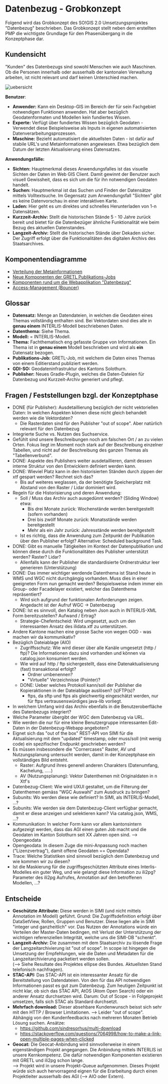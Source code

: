 # Datenbezug - Grobkonzept

Folgend wird das Grobkonzept des SO!GIS 2.0 Umsetzungsprojektes "Datenbezug" beschrieben. Das Grobkonzept stellt
neben dem erstellten PMP die wichtigste Grundlage für den Phasenübergang in die Konzeptphase dar.

## Kundensicht

"Kunden" des Datenbezugs sind sowohl Menschen wie auch Maschinen. Ob die Personen innerhalb oder ausserhalb der 
kantonalen Verwaltung arbeiten, ist nicht relevant und darf keinen Unterschied machen.

![uebersicht](res/overview.png)

**Benutzer**:
* **Anwender:** Kann ein Desktop-GIS im Bereich der für sein Fachgebiet notwendigen Funktionen anwenden. Hat aber bezüglich
  Geodatenformaten und Modellen kein fundiertes Wissen.
* **Experte:** Verfügt über fundiertes Wissen bezüglich Geodaten - Verwendet diese Beispielsweise als Inputs
  in eigenen automatisierten Datenverarbeitungsprozessen.
* **Maschine:** Bezieht automatisiert die aktuellsten Daten - ist dafür auf stabile URL's und Metainformationen 
  angewiesen. Etwa bezüglich dem Datum der letzten Aktualisierung eines Datensatzes.

**Anwendungsfälle:**
* **Sichten:** Hauptmerkmal dieses Anwendungsfalles ist das visuelle Sichten der Daten im Web GIS Client. Damit gewinnt
  der Benutzer auch visuell Gewissheit, dass es sich um die für ihn notwendigen Geodaten handelt.
* **Suchen:** Hauptmerkmal ist das Suchen und Finden der Datensätze mittels Volltextsuche. Im Gegensatz zum Anwendungsfall
  "Sichten" gibt es keine Datenvorschau in einer interaktiven Karte. 
* **Laden:** Hier geht es um direktes und schnelles Herunterladen von 1-n Datensätzen.
* **Kurzzeit-Archiv:** Stellt die historischen Stände 5 - 10 Jahre zurück bereit und bietet für die Datenbezüger ähnliche
  Funktionalität wie beim Bezug des aktuellen Datenstandes.
* **Langzeit-Archiv:** Stellt die historischen Stände über Dekaden sicher. Der Zugriff erfolgt über die Funktionalitäten
  des digitalen Archivs des Staatsarchives.

## Komponentendiagramme
* [Verteilung der Metainformationen](conf.md)
* [Neue Komponenten der GRETL Publikations-Jobs](gretl_pub.md)
* [Komponenten rund um die Webapplikation "Datenbezug"](bezug.md)
* [Access-Management (Bouncer)](bouncer.md)

## Glossar

* **Datensatz:** Menge an Datendateien, in welchen die Geodaten eines Themas vollständig enthalten sind. Bei Vektordaten
  sind dies alle in **genau einem** INTERLIS-Modell beschriebenen Daten.
* **Datenthema:** Siehe Thema.
* **Modell:** = INTERLIS-Modell.
* **Thema:** Fachthematisch eng gefasste Gruppe von Informationen. Ein Thema ist in **genau einem** Modell beschrieben
  und wird als **ein** Datensatz bezogen.
* **Publikations-Job:** GRETL-Job, mit welchem die Daten eines Themas von einem Editierstand publiziert werden.
* **GDI-SO:** Geodateninfrastruktur des Kantons Solothurn.
* **Publisher:** Neues Gradle-Plugin, welches die Daten-Dateien für Datenbezug und 
  Kurzzeit-Archiv generiert und pflegt.

## Fragen / Feststellungen bzgl. der Konzeptphase

* DONE (für Publisher): Ausdetaillierung bezüglich der nicht vektoriellen Daten: In welchen Aspekten können diese nicht gleich behandelt
  werden wie die Vektordaten? 
  * Die Rasterdaten sind für den Publisher "out of scope". Aber natürlich relevant für den Datenbezug
* Integrierte Suche vs. Nutzen des Suchservice.
* Gefühlt sind unsere Beschreibungen noch am falschen Ort / an zu vielen Orten. Fokus liegt im Moment noch stark
  auf der Beschreibung einzelner Tabellen, und nicht auf der Beschreibung des ganzen Themas als "Tabellenverbund".
* DONE: Aspekte des Publishers weiter ausdetaillieren, damit dessen interne Struktur von den Entwicklern definiert werden kann.
* DONE: Wieviel Platz kann in den historisierten Ständen durch zippen der xtf gespart werden? Rechnet sich das?
  * Bis auf weiteres weglassen, da der benötigte Speicherplatz mit Abstand von den Raster / Lidar dominiert wird.
* Regeln für die Historisierung und deren Anwendung: 
  * Soll / Muss das Archiv auch ausgedünnt werden? (Sliding Window) etwa:
    * Bis drei Monate zurück: Wochenstände werden bereitgestellt (sofern vorhanden)
    * Drei bis zwölf Monate zurück: Monatsstände werden bereitgestellt
    * Mehr als ein Jahr zurück: Jahresstände werden bereitgestellt
  * Ist es richtig, dass die Anwendung zum Zeitpunkt der Publikation über den Publisher erfolgt? Alternative: 
  Scheduled background Task.
* DONE: Gibt es manuelle Tätigkeiten im Kontext der Datenpublikation und können diese durch die Funktionalitäten des Publisher
  unterstützt werden? Raster? Lidar?
  * Allenfalls kann der Publisher die standardisierte Ordnerstruktur leer generieren (Unterstützung)
* DONE: Das immer wichtiger werdende Datenthema ist Stand heute in WMS und WGC nicht durchgängig vorhanden. Muss dies in einer
  geeigneten Form nun gemacht werden? Beispielsweise indem immer ein Group- oder Facadelayer existiert, welcher das
  Datenthema repräsentiert?
  * Wird sich aufgrund der funktionalen Anforderungen zeigen. Angedacht ist der Aufruf WGC -> Datenbezug
* DONE: Ist es sinnvoll, den Katalog neben Json auch in INTERLIS-XML Form bereitzustellen? Aufwand / Ertrag?
  *  Strategie-Chefentscheid: Wird umgesetzt, auch um den interessanten Ansatz des ilidata.xtf zu unterstützen. 
* Andere Kantone machen eine grosse Sache von wegen OGD - was machen wir da kommunikativ?
* Bezüglich Dateiablage (AIO)
  * Zugriffsschutz: Wie wird dieser über alle Kanäle umgesetzt (http / ftp)? Die Informationen dazu sind vorhanden und
    können via catalog.json konsumiert werden.
  * Wie wird auf http / ftp sichergestellt, dass eine Datenaktualisierung (fast) transaktional erfolgt?
    * Ordner umbenennen?
    * "Virtuelle" Verzeichnisse (Pointer)?
  * DONE: Ueber welches Protokoll kann/soll der Publisher die Kopieraktionen in der Dateiablage auslösen? (s)FTP(s)?
    * ftps, da sftp und ftps als gleichwertig eingeschätzt werden, nur für ftps vertrausenswürdiges java-lib vorliegt.
* In welchem Umfang wird das Archiv ebenfalls in die Benutzeroberfläche des Datenbezugs integriert?
* Welche Parameter übergibt der WGC dem Datenbezug via URL.
* Wie werden die nur für eine kleine Benutzergruppe interessanten Edit-Daten in der Datenbezug-Webapp angeboten?
* Eignet sich das "out of the box" REST-API von SIMI für die Aktualisierung mit dem "updated" timestamp, oder 
  muss/soll (mit wenig code) ein spezifischer Endpunkt geschrieben werden?
* Es müssen insbesondere die "Cornercases" Raster, AV und Nutzungsplanung untersucht werden, damit in der Konzeptphase
  ein vollständiges Bild entsteht.
  * Raster: Aufgrund ihres generell anderen Charakters (Datenumfang, Kachelung, .....)
  * AV (Nutzungsplanung): Vektor Datenthemen mit Originaldaten in n Xtf's
* Datenbezug-Client: Wie wird UXUI gestaltet, um die Filterung der Datenthemen gemäss "WGC Auswahl" zum Ausdruck zu bringen?
* Subunits: Wo werden diese wie definiert? In SIMI, als INTERLIS-Modell, ...? 
* Subunits: Wie werden sie dem Datenbezug-Client verfügbar gemacht, damit er diese anzeigen und selektieren kann? Via catalog.json, WMS, ...?
* Kommunikation: In welcher Form kann vor allem kantonsintern aufgezeigt werden, dass das AGI einen guten Job macht und die 
  Geodaten im Kanton Solothurn seit XX Jahren open sind. --> Opengeodata
* Opengeodata: In diesem Zuge die mini-Anpassung noch machen ("Lizenzvertrag"), damit offene Geodaten == Opendata?
* Trace: Welche Statistiken sind sinnvoll bezüglich dem Datenbezug und wie kommen wir zu diesen?
* Ist die Maskierung für die zugriffsgeschützten Attribute eines Interlis-Modelles ein guter Weg, und wie gelangt diese
  Information zu ili2pg? Parameter des ili2pg Aufrufes, Annotation auf den betroffenen Modellen, ...?

  
## Entscheide

* **Geschützte Attribute:** Diese werden in SIMI (und nicht mittels Annotation im Modell) geführt. Grund: Die 
  Zugriffsdefinition erfolgt über DataSetView, Rollen, Gruppen und Benutzer. Diese liegen alle in SIMI "integer und ganzheitlich" vor.
  Das Nutzen der Annotations würde ein Verteilen der Master-Daten bedingen, mit Verlust der Unterstützung der 
  wichtigen referenziellen Integrität, welche uns die SIMI-DB "schenkt".  
* **Langzeit-Archiv:** Die zusammen mit dem Staatsarchiv zu lösende Frage der Langzeitarchivierung ist "out of scope".
  In scope ist hingegen die Umsetzung der Empfehlungen, wie die Daten und Metadaten für die Langzeitarchivierung
  packetiert werden sollen.    
  (--> Siehe Resultate des Projektes ellipse des Bundes. Aktuellsten Stand telefonisch nachfragen).
* **STAC-API:** Das STAC-API ist ein interessanter Ansatz für die Bereitstellung von Datendateien. Von den für das API
  notwendigen Informationen passt es gut zum Datenbezug. Zum heutigen Zeitpunkt ist nicht klar, ob sich das STAC API,
  AtOS (Atom Open Search) oder ein anderer Ansatz durchsetzen wird. Darum: Out of Scope - in Folgeprojekt umsetzen, 
  falls sich STAC als Standard durchsetzt.
* **Mehrfach download:** Dieser absehbare Kundenwunsch beisst sich sehr mit den HTTP / Browser Limitationen.
  --> Leider "out of scope". Abhängig von den Kundenfeedbacks nach mehreren Monaten Betrieb Lösung suchen. Ansätze:
  * https://github.com/sindresorhus/multi-download
  * https://stackoverflow.com/questions/7064998/how-to-make-a-link-open-multiple-pages-when-clicked
* **Geocat:** Die Geocat-Anbindung wird sinnvollerweise in einem eigenständigen Projekt angegangen. Die Anbindung
  mittels INTERLIS ist unsere Kernkompetenz. Die dafür notwendigen Komponenten existieren mit GRETL und 
  ili2pg schon lange.   
  --> Projekt wird in unsere Projekt-Queue aufgenommen. Dieses Projekt würde sich auch hervorragend
  eignen für die Erarbeitung durch einen Projektleiter ausserhalb des AGI (--> AIO oder Extern).
  
  
